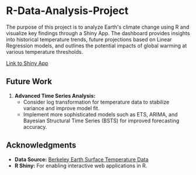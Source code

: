 # R-Data-Analysis-Project

The purpose of this project is to analyze Earth's climate change using R and visualize key findings through a Shiny App. The dashboard provides insights into historical temperature trends, future projections based on Linear Regression models, and outlines the potential impacts of global warming at various temperature thresholds.

[Link to Shiny App](https://haidermumtaz.shinyapps.io/shiny_app/)

## Future Work

1. **Advanced Time Series Analysis:**
   - Consider log transformation for temperature data to stabilize variance and improve model fit.
   - Implement more sophisticated models such as ETS, ARIMA, and Bayesian Structural Time Series (BSTS) for improved forecasting accuracy.
   


## Acknowledgments

- **Data Source:** [Berkeley Earth Surface Temperature Data](https://www.kaggle.com/datasets/berkeleyearth/climate-change-earth-surface-temperature-data/data)
- **R Shiny:** For enabling interactive web applications in R.
